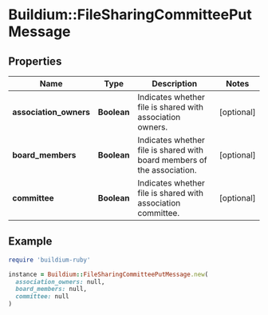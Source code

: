 # Buildium::FileSharingCommitteePutMessage

## Properties

| Name | Type | Description | Notes |
| ---- | ---- | ----------- | ----- |
| **association_owners** | **Boolean** | Indicates whether file is shared with association owners. | [optional] |
| **board_members** | **Boolean** | Indicates whether file is shared with board members of the association. | [optional] |
| **committee** | **Boolean** | Indicates whether file is shared with association committee. | [optional] |

## Example

```ruby
require 'buildium-ruby'

instance = Buildium::FileSharingCommitteePutMessage.new(
  association_owners: null,
  board_members: null,
  committee: null
)
```

